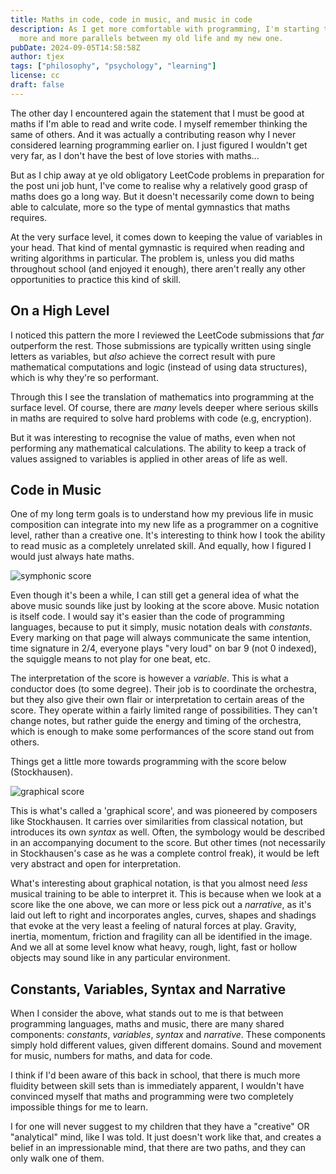 ```yaml
---
title: Maths in code, code in music, and music in code
description: As I get more comfortable with programming, I'm starting to see
  more and more parallels between my old life and my new one.
pubDate: 2024-09-05T14:58:58Z
author: tjex
tags: ["philosophy", "psychology", "learning"]
license: cc
draft: false
---
```


The other day I encountered again the statement that I must be good at maths if
I'm able to read and write code. I myself remember thinking the same of
others. And it was actually a contributing reason why I never considered
learning programming earlier on. I just figured I wouldn't get very far, as
I don't have the best of love stories with maths...

But as I chip away at ye old obligatory LeetCode problems in preparation for the
post uni job hunt, I've come to realise why a relatively good grasp of maths
does go a long way. But it doesn't necessarily come down to being able to
calculate, more so the type of mental gymnastics that maths requires.

At the very surface level, it comes down to keeping the value of variables in
your head. That kind of mental gymnastic is required when reading and writing
algorithms in particular. The problem is, unless you did maths throughout school
(and enjoyed it enough), there aren't really any other opportunities to practice
this kind of skill.

## On a High Level

I noticed this pattern the more I reviewed the LeetCode submissions that _far_
outperform the rest. Those submissions are typically written using single
letters as variables, but _also_ achieve the correct result with pure
mathematical computations and logic (instead of using data structures), which is
why they're so performant.

Through this I see the translation of mathematics into programming at the
surface level. Of course, there are _many_ levels deeper where serious skills in
maths are required to solve hard problems with code (e.g, encryption).

But it was interesting to recognise the value of maths, even when not performing
any mathematical calculations. The ability to keep a track of values assigned to
variables is applied in other areas of life as well.

## Code in Music

One of my long term goals is to understand how my previous life in music
composition can integrate into my new life as a programmer on a cognitive level,
rather than a creative one. It's interesting to think how I took the ability to
read music as a completely unrelated skill. And equally, how I figured I would
just always hate maths.

![symphonic score](/img/2024/symphonic-score.png)

Even though it's been a while, I can still get a general idea of what the above
music sounds like just by looking at the score above. Music notation is itself
code. I would say it's easier than the code of programming languages, because to
put it simply, music notation deals with _constants_. Every marking on that page
will always communicate the same intention, time signature in 2/4, everyone
plays "very loud" on bar 9 (not 0 indexed), the squiggle means to not play for
one beat, etc.

The interpretation of the score is however a _variable_. This is what
a conductor does (to some degree). Their job is to coordinate the orchestra, but
they also give their own flair or interpretation to certain areas of the
score. They operate within a fairly limited range of possibilities. They can't
change notes, but rather guide the energy and timing of the orchestra, which is
enough to make some performances of the score stand out from others.

Things get a little more towards programming with the score below (Stockhausen).

![graphical score](/img/2024/graphical-score.jpg)

This is what's called a 'graphical score', and was pioneered by composers like
Stockhausen. It carries over similarities from classical notation, but
introduces its own _syntax_ as well. Often, the symbology would be described in
an accompanying document to the score. But other times (not necessarily in
Stockhausen's case as he was a complete control freak), it would be left very
abstract and open for interpretation.

What's interesting about graphical notation, is that you almost need _less_
musical training to be able to interpret it. This is because when we look at
a score like the one above, we can more or less pick out a _narrative_, as it's
laid out left to right and incorporates angles, curves, shapes and shadings that
evoke at the very least a feeling of natural forces at play. Gravity, inertia,
momentum, friction and fragility can all be identified in the image. And we all
at some level know what heavy, rough, light, fast or hollow objects may sound
like in any particular environment.

## Constants, Variables, Syntax and Narrative

When I consider the above, what stands out to me is that between programming
languages, maths and music, there are many shared components: _constants_,
_variables_, _syntax_ and _narrative_. These components simply hold different
values, given different domains. Sound and movement for music, numbers for
maths, and data for code. 

I think if I'd been aware of this back in school, that there is much more
fluidity between skill sets than is immediately apparent, I wouldn't have
convinced myself that maths and programming were two completely impossible
things for me to learn.

I for one will never suggest to my children that they have a "creative" OR
"analytical" mind, like I was told. It just doesn't work like that, and creates
a belief in an impressionable mind, that there are two paths, and they can only
walk one of them.
